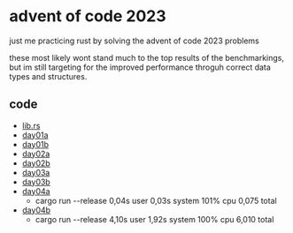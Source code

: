 # advent of code 2023

just me practicing rust by solving the advent of code 2023 problems

these most likely wont stand much to the top results of the benchmarkings,
but im still targeting for the improved performance throguh
correct data types and structures.

## code
- [lib.rs](https://github.com/hitchhooker/aoc2023/blob/master/lib/src/lib.rs)
- [day01a](https://github.com/hitchhooker/aoc2023/blob/master/01a/src/main.rs)
- [day01b](https://github.com/hitchhooker/aoc2023/blob/master/01b/src/main.rs)
- [day02a](https://github.com/hitchhooker/aoc2023/blob/master/02a/src/main.rs)
- [day02b](https://github.com/hitchhooker/aoc2023/blob/master/02b/src/main.rs)
- [day03a](https://github.com/hitchhooker/aoc2023/blob/master/03a/src/main.rs)
- [day03b](https://github.com/hitchhooker/aoc2023/blob/master/03b/src/main.rs)
- [day04a](https://github.com/hitchhooker/aoc2023/blob/master/04a/src/main.rs)
  - cargo run --release  0,04s user 0,03s system 101% cpu 0,075 total
- [day04b](https://github.com/hitchhooker/aoc2023/blob/master/04a/src/main.rs)
  - cargo run --release  4,10s user 1,92s system 100% cpu 6,010 total
